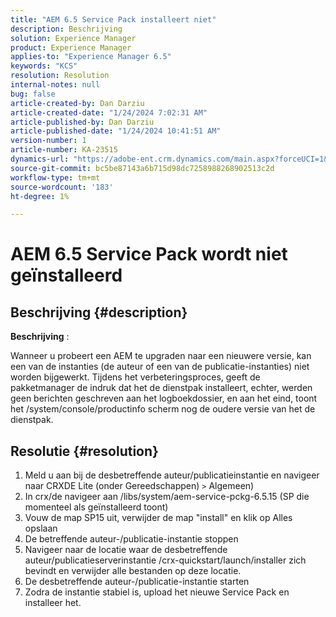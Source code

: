 ```yaml
---
title: "AEM 6.5 Service Pack installeert niet"
description: Beschrijving
solution: Experience Manager
product: Experience Manager
applies-to: "Experience Manager 6.5"
keywords: "KCS"
resolution: Resolution
internal-notes: null
bug: false
article-created-by: Dan Darziu
article-created-date: "1/24/2024 7:02:31 AM"
article-published-by: Dan Darziu
article-published-date: "1/24/2024 10:41:51 AM"
version-number: 1
article-number: KA-23515
dynamics-url: "https://adobe-ent.crm.dynamics.com/main.aspx?forceUCI=1&pagetype=entityrecord&etn=knowledgearticle&id=fad1c285-86ba-ee11-a569-6045bd006c82"
source-git-commit: bc5be87143a6b715d98dc7258988268902513c2d
workflow-type: tm+mt
source-wordcount: '183'
ht-degree: 1%

---
```


# AEM 6.5 Service Pack wordt niet geïnstalleerd

## Beschrijving {#description}


<b>Beschrijving</b> :

Wanneer u probeert een AEM te upgraden naar een nieuwere versie, kan een van de instanties (de auteur of een van de publicatie-instanties) niet worden bijgewerkt.
Tijdens het verbeteringsproces, geeft de pakketmanager de indruk dat het de dienstpak installeert, echter, werden geen berichten geschreven aan het logboekdossier, en aan het eind, toont het /system/console/productinfo scherm nog de oudere versie van het de dienstpak.


## Resolutie {#resolution}


1. Meld u aan bij de desbetreffende auteur/publicatieinstantie en navigeer naar CRXDE Lite (onder Gereedschappen) `>`  Algemeen)
2. In crx/de navigeer aan /libs/system/aem-service-pckg-6.5.15 (SP die momenteel als geïnstalleerd toont)
3. Vouw de map SP15 uit, verwijder de map &quot;install&quot; en klik op Alles opslaan
4. De betreffende auteur-/publicatie-instantie stoppen
5. Navigeer naar de locatie waar de desbetreffende auteur/publicatieserverinstantie /crx-quickstart/launch/installer zich bevindt en verwijder alle bestanden op deze locatie.
6. De desbetreffende auteur-/publicatie-instantie starten
7. Zodra de instantie stabiel is, upload het nieuwe Service Pack en installeer het.
